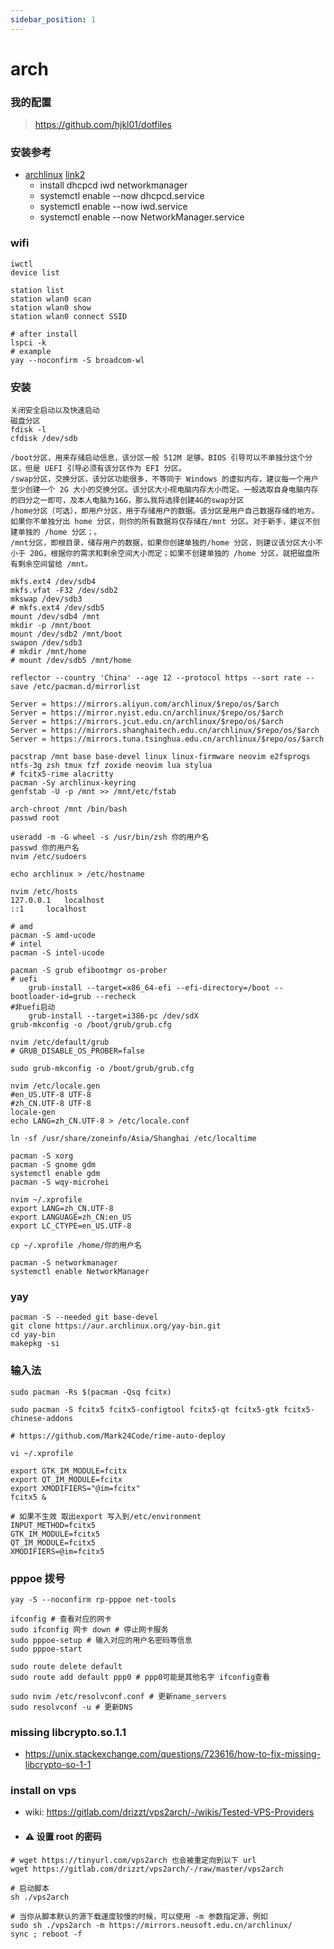 ```yaml
---
sidebar_position: 1
---
```


# arch


### 我的配置

> https://github.com/hjkl01/dotfiles

### 安装参考

- [archlinux](https://github.com/archlinux/archinstall) [link2](https://github.com/JunkFood02/Arch-Linux-Installation-Guide)
  - install dhcpcd iwd networkmanager
  - systemctl enable --now dhcpcd.service
  - systemctl enable --now iwd.service
  - systemctl enable --now NetworkManager.service


### wifi

```shell
iwctl
device list

station list
station wlan0 scan
station wlan0 show
station wlan0 connect SSID

# after install
lspci -k
# example
yay --noconfirm -S broadcom-wl
```

### 安装
```shell
关闭安全启动以及快速启动
磁盘分区
fdisk -l
cfdisk /dev/sdb

/boot分区，用来存储启动信息，该分区一般 512M 足够。BIOS 引导可以不单独分这个分区，但是 UEFI 引导必须有该分区作为 EFI 分区。
/swap分区，交换分区，该分区功能很多，不等同于 Windows 的虚拟内存，建议每一个用户至少创建一个 2G 大小的交换分区。该分区大小视电脑内存大小而定。一般选取自身电脑内存的四分之一即可，及本人电脑为16G，那么我将选择创建4G的swap分区
/home分区（可选），即用户分区，用于存储用户的数据。该分区是用户自己数据存储的地方。如果你不单独分出 home 分区，则你的所有数据将仅存储在/mnt 分区。对于新手，建议不创建单独的 /home 分区；。
/mnt分区，即根目录，储存用户的数据，如果你创建单独的/home 分区，则建议该分区大小不小于 20G，根据你的需求和剩余空间大小而定；如果不创建单独的 /home 分区，就把磁盘所有剩余空间留给 /mnt。

mkfs.ext4 /dev/sdb4
mkfs.vfat -F32 /dev/sdb2
mkswap /dev/sdb3
# mkfs.ext4 /dev/sdb5
mount /dev/sdb4 /mnt
mkdir -p /mnt/boot
mount /dev/sdb2 /mnt/boot
swapon /dev/sdb3
# mkdir /mnt/home
# mount /dev/sdb5 /mnt/home

reflector --country 'China' --age 12 --protocol https --sort rate --save /etc/pacman.d/mirrorlist

Server = https://mirrors.aliyun.com/archlinux/$repo/os/$arch
Server = https://mirror.nyist.edu.cn/archlinux/$repo/os/$arch
Server = https://mirrors.jcut.edu.cn/archlinux/$repo/os/$arch
Server = https://mirrors.shanghaitech.edu.cn/archlinux/$repo/os/$arch
Server = https://mirrors.tuna.tsinghua.edu.cn/archlinux/$repo/os/$arch

pacstrap /mnt base base-devel linux linux-firmware neovim e2fsprogs ntfs-3g zsh tmux fzf zoxide neovim lua stylua
# fcitx5-rime alacritty 
pacman -Sy archlinux-keyring
genfstab -U -p /mnt >> /mnt/etc/fstab

arch-chroot /mnt /bin/bash
passwd root

useradd -m -G wheel -s /usr/bin/zsh 你的用户名
passwd 你的用户名
nvim /etc/sudoers

echo archlinux > /etc/hostname

nvim /etc/hosts
127.0.0.1	localhost
::1		localhost

# amd
pacman -S amd-ucode
# intel
pacman -S intel-ucode

pacman -S grub efibootmgr os-prober
# uefi
    grub-install --target=x86_64-efi --efi-directory=/boot --bootloader-id=grub --recheck
#非uefi启动
    grub-install --target=i386-pc /dev/sdX
grub-mkconfig -o /boot/grub/grub.cfg

nvim /etc/default/grub
# GRUB_DISABLE_OS_PROBER=false

sudo grub-mkconfig -o /boot/grub/grub.cfg

nvim /etc/locale.gen
#en_US.UTF-8 UTF-8
#zh_CN.UTF-8 UTF-8
locale-gen
echo LANG=zh_CN.UTF-8 > /etc/locale.conf

ln -sf /usr/share/zoneinfo/Asia/Shanghai /etc/localtime

pacman -S xorg
pacman -S gnome gdm
systemctl enable gdm
pacman -S wqy-microhei

nvim ~/.xprofile
export LANG=zh_CN.UTF-8
export LANGUAGE=zh_CN:en_US
export LC_CTYPE=en_US.UTF-8

cp ~/.xprofile /home/你的用户名

pacman -S networkmanager
systemctl enable NetworkManager
```

### yay

```shell
pacman -S --needed git base-devel
git clone https://aur.archlinux.org/yay-bin.git
cd yay-bin
makepkg -si
```

### 输入法

```shell
sudo pacman -Rs $(pacman -Qsq fcitx)

sudo pacman -S fcitx5 fcitx5-configtool fcitx5-qt fcitx5-gtk fcitx5-chinese-addons

# https://github.com/Mark24Code/rime-auto-deploy

vi ~/.xprofile

export GTK_IM_MODULE=fcitx
export QT_IM_MODULE=fcitx
export XMODIFIERS="@im=fcitx"
fcitx5 &

# 如果不生效 取出export 写入到/etc/environment
INPUT_METHOD=fcitx5
GTK_IM_MODULE=fcitx5
QT_IM_MODULE=fcitx5
XMODIFIERS=@im=fcitx5
```

### pppoe 拨号

```shell
yay -S --noconfirm rp-pppoe net-tools

ifconfig # 查看对应的网卡
sudo ifconfig 网卡 down # 停止网卡服务
sudo pppoe-setup # 输入对应的用户名密码等信息
sudo pppoe-start

sudo route delete default
sudo route add default ppp0 # ppp0可能是其他名字 ifconfig查看

sudo nvim /etc/resolvconf.conf # 更新name_servers
sudo resolvconf -u # 更新DNS
```

### missing libcrypto.so.1.1

- https://unix.stackexchange.com/questions/723616/how-to-fix-missing-libcrypto-so-1-1


### install on vps

- wiki: https://gitlab.com/drizzt/vps2arch/-/wikis/Tested-VPS-Providers

- #### ⚠️ 设置 root 的密码

```shell
# wget https://tinyurl.com/vps2arch 也会被重定向到以下 url
wget https://gitlab.com/drizzt/vps2arch/-/raw/master/vps2arch

# 启动脚本
sh ./vps2arch

# 当你从脚本默认的源下载速度较慢的时候，可以使用 -m 参数指定源，例如
sudo sh ./vps2arch -m https://mirrors.neusoft.edu.cn/archlinux/
sync ; reboot -f
```


